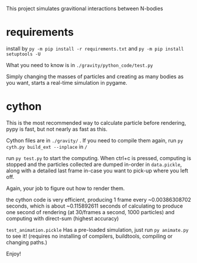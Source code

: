This project simulates gravitional interactions between N-bodies


# requirements
install by `py -m pip install -r requirements.txt` and `py -m pip install setuptools -U`

What you need to know is in `./gravity/python_code/test.py`

Simply changing the masses of particles and creating as many bodies as you want, starts a real-time simulation in pygame.

# cython

This is the most recommended way to calculate particle before rendering, pypy is fast, but not nearly as fast as this.

Cython files are in `./gravity/` . If you need to compile them again, run `py cyth.py build_ext --inplace` in `/`

run `py test.py` to start the computing. When ctrl+c is pressed, computing is stopped and the particles collected are dumped in-order in `data.pickle`, along with a detailed last frame in-case you want to pick-up where you left off.

Again, your job to figure out how to render them.

the cython code is very efficient, producing 1 frame every ~0.00386308702 seconds, which is about ~0.115892611 seconds of calculating to produce one second of rendering (at 30/frames a second, 1000 particles) and computing with direct-sum (highest accuracy)

`test_animation.pickle` Has a pre-loaded simulation, just run `py animate.py` to see it! (requires no installing of compilers, buildtools, compiling or changing paths.)

Enjoy!
